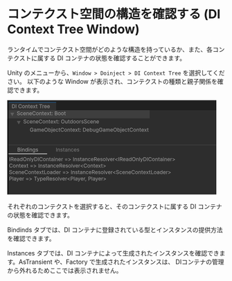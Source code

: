# コンテクスト空間の構造を確認する (DI Context Tree Window)

ランタイムでコンテクスト空間がどのような構造を持っているか、また、各コンテクストに属する DI コンテナの状態を確認することができます。

Unity のメニューから、```Window > Doinject > DI Context Tree``` を選択してください。
以下のような Window が表示され、コンテクストの種類と親子関係を確認できます。

![DI Context Tree](../../images/DIContextTree_Bindings.png)

それぞれのコンテクストを選択すると、そのコンテクストに属する DI コンテナの状態を確認できます。

Bindinds タブでは、DI コンテナに登録されている型とインスタンスの提供方法を確認できます。

Instances タブでは、DI コンテナによって生成されたインスタンスを確認できます。AsTransient や、Factory で生成されたインスタンスは、
DIコンテナの管理から外れるためここでは表示されません。

